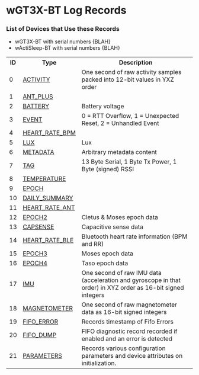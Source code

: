 # wGT3X-BT Log Records #

### List of Devices that Use these Records ###

* wGT3X-BT with serial numbers {BLAH}
* wActiSleep-BT with serial numbers {BLAH}

<table>
   <tr>
      <th>ID</th>
      <th>Type</th>
      <th>Description</th>
   </tr>
   <tr>
      <td>0</td>
      <td><a href=LogRecords/Activity.md>ACTIVITY</a></td>
      <td>One second of raw activity samples packed into 12-bit values in YXZ order</td>
   </tr>
   <tr>
      <td>1</td>
      <td><a href=LogRecords/AntPlus.md>ANT_PLUS</a></td>
      <td></td>
   </tr>
   <tr>
      <td>2</td>
      <td><a href=LogRecords/Battery.md>BATTERY</a></td>
      <td>Battery voltage</td>
   </tr>
   <tr>
      <td>3</td>
      <td><a href=LogRecords/Event.md>EVENT</a></td>
      <td>0 = RTT Overflow, 1 = Unexpected Reset, 2 = Unhandled Event</td>
   </tr>
   <tr>
      <td>4</td>
      <td><a href=LogRecords/HeartRateBPM.md>HEART_RATE_BPM</a></td>
      <td></td>
   </tr>
   <tr>
      <td>5</td>
      <td><a href=LogRecords/Lux.md>LUX</a></td>
      <td>Lux</td>
   </tr>
   <tr>
      <td>6</td>
      <td><a href=LogRecords/Metadata.md>METADATA</a></td>
      <td>Arbitrary metadata content</td>
   </tr>
   <tr>
      <td>7</td>
      <td><a href=LogRecords/Tag.md>TAG</a></td>
      <td>13 Byte Serial, 1 Byte Tx Power, 1 Byte (signed) RSSI</td>
   </tr>
   <tr>
      <td>8</td>
      <td><a href=LogRecords/Temperature.md>TEMPERATURE</a></td>
      <td></td>
   </tr>
   <tr>
      <td>9</td>
      <td><a href=LogRecords/Epoch.md>EPOCH</a></td>
      <td></td>
   </tr>
   <tr>
      <td>10</td>
      <td><a href=LogRecords/DailySummary.md>DAILY_SUMMARY</a></td>
      <td></td>
   </tr>
   <tr>
      <td>11</td>
      <td><a href=LogRecords/HeartRateAnt.md>HEART_RATE_ANT</a></td>
      <td></td>
   </tr>
   <tr>
      <td>12</td>
      <td><a href=LogRecords/Epoch2.md>EPOCH2</a></td>
      <td>Cletus & Moses epoch data</td>
   </tr>
   <tr>
      <td>13</td>
      <td><a href=LogRecords/Capsense.md>CAPSENSE</a></td>
      <td>Capacitive sense data</td>
   </tr>
   <tr>
      <td>14</td>
      <td><a href=LogRecords/HeartRateBLE.md>HEART_RATE_BLE</a></td>
      <td>Bluetooth heart rate information (BPM and RR)</td>
   </tr>
   <tr>
      <td>15</td>
      <td><a href=LogRecords/Epoch3.md>EPOCH3</a></td>
      <td>Moses epoch data</td>
   </tr>
   <tr>
      <td>16</td>
      <td><a href=LogRecords/Epoch4.md>EPOCH4</a></td>
      <td>Taso epoch data</td>
   </tr>
   <tr>
      <td>17</td>
      <td><a href=LogRecords/IMU.md>IMU</a></td>
      <td>One second of raw IMU data (acceleration and gyroscope in that order) in XYZ order as 16-bit signed integers</td>
   </tr>
   <tr>
      <td>18</td>
      <td><a href=LogRecords/Magnetometer.md>MAGNETOMETER</a></td>
      <td>One second of raw magnetometer data as 16-bit signed integers</td>
   </tr>
   <tr>
      <td>19</td>
      <td><a href=LogRecords/FifoError.md>FIFO_ERROR</a></td>
      <td>Records timestamp of Fifo Errors</td>
   </tr>
   <tr>
      <td>20</td>
      <td><a href=LogRecords/FifoDump.md>FIFO_DUMP</a></td>
      <td>FIFO diagnostic record recorded if enabled and an error is detected</td>
   </tr>
   <tr>
      <td>21</td>
      <td><a href=LogRecords/Parameters.md>PARAMETERS</a></td>
      <td>Records various configuration parameters and device attributes on initialization.</td>
   </tr>
</table>